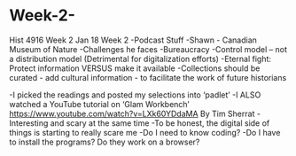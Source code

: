 # Week-2-
Hist 4916   Week 2  Jan 18 
Week 2 
-Podcast Stuff
-Shawn - Canadian Museum of Nature
-Challenges he faces
-Bureaucracy 
-Control model – not a distribution model
(Detrimental for digitalization efforts)
-Eternal fight: Protect information VERSUS make it available
-Collections should be curated - add cultural information - to facilitate the work of future historians 

-I picked the readings and posted my selections into ‘padlet’
-I ALSO watched a YouTube tutorial on ‘Glam Workbench’
https://www.youtube.com/watch?v=LXk60YDdaMA
By Tim Sherrat
-Interesting and scary at the same time
-To be honest, the digital side of things is starting to really scare me
-Do I need to know coding?
-Do I have to install the programs? Do they work on a browser? 
